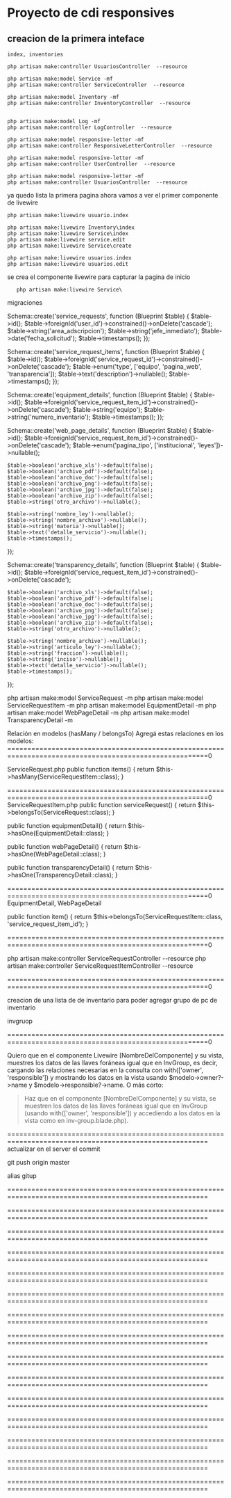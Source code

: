 # Proyecto de cdi responsives

## creacion de la primera inteface 
    index, inventories

    php artisan make:controller UsuariosController  --resource
    
    php artisan make:model Service -mf
    php artisan make:controller ServiceController  --resource
    
    php artisan make:model Inventory -mf
    php artisan make:controller InventoryController  --resource
    

    php artisan make:model Log -mf
    php artisan make:controller LogController  --resource

    php artisan make:model responsive-letter -mf
    php artisan make:controller ResponsiveLetterController  --resource

    php artisan make:model responsive-letter -mf
    php artisan make:controller UserController  --resource

    php artisan make:model responsive-letter -mf
    php artisan make:controller UsuariosController  --resource


ya quedo lista la primera pagina ahora vamos a ver el primer componente de livewire

    php artisan make:livewire usuario.index

    php artisan make:livewire Inventory\index
    php artisan make:livewire Service\index
    php artisan make:livewire service.edit
    php artisan make:livewire Service\create

    php artisan make:livewire usuarios.index
    php artisan make:livewire usuarios.edit

se crea el componente livewire para capturar la pagina de inicio

       php artisan make:livewire Service\
       
migraciones

Schema::create('service_requests', function (Blueprint $table) {
    $table->id();
    $table->foreignId('user_id')->constrained()->onDelete('cascade');
    $table->string('area_adscripcion');
    $table->string('jefe_inmediato');
    $table->date('fecha_solicitud');
    $table->timestamps();
});
       
Schema::create('service_request_items', function (Blueprint $table) {
    $table->id();
    $table->foreignId('service_request_id')->constrained()->onDelete('cascade');
    $table->enum('type', ['equipo', 'pagina_web', 'transparencia']);
    $table->text('description')->nullable();
    $table->timestamps();
});

Schema::create('equipment_details', function (Blueprint $table) {
    $table->id();
    $table->foreignId('service_request_item_id')->constrained()->onDelete('cascade');
    $table->string('equipo');
    $table->string('numero_inventario');
    $table->timestamps();
});

Schema::create('web_page_details', function (Blueprint $table) {
    $table->id();
    $table->foreignId('service_request_item_id')->constrained()->onDelete('cascade');
    $table->enum('pagina_tipo', ['institucional', 'leyes'])->nullable();
    
    $table->boolean('archivo_xls')->default(false);
    $table->boolean('archivo_pdf')->default(false);
    $table->boolean('archivo_doc')->default(false);
    $table->boolean('archivo_png')->default(false);
    $table->boolean('archivo_jpg')->default(false);
    $table->boolean('archivo_zip')->default(false);
    $table->string('otro_archivo')->nullable();
    
    $table->string('nombre_ley')->nullable();
    $table->string('nombre_archivo')->nullable();
    $table->string('materia')->nullable();
    $table->text('detalle_servicio')->nullable();
    $table->timestamps();
});


Schema::create('transparency_details', function (Blueprint $table) {
    $table->id();
    $table->foreignId('service_request_item_id')->constrained()->onDelete('cascade');
    
    $table->boolean('archivo_xls')->default(false);
    $table->boolean('archivo_pdf')->default(false);
    $table->boolean('archivo_doc')->default(false);
    $table->boolean('archivo_png')->default(false);
    $table->boolean('archivo_jpg')->default(false);
    $table->boolean('archivo_zip')->default(false);
    $table->string('otro_archivo')->nullable();
    
    $table->string('nombre_archivo')->nullable();
    $table->string('articulo_ley')->nullable();
    $table->string('fraccion')->nullable();
    $table->string('inciso')->nullable();
    $table->text('detalle_servicio')->nullable();
    $table->timestamps();
});


php artisan make:model ServiceRequest -m
php artisan make:model ServiceRequestItem -m
php artisan make:model EquipmentDetail -m
php artisan make:model WebPageDetail -m
php artisan make:model TransparencyDetail -m

Relación en modelos (hasMany / belongsTo)
Agregá estas relaciones en los modelos:
========================================================================================================0

ServiceRequest.php
public function items()
{
    return $this->hasMany(ServiceRequestItem::class);
}

========================================================================================================0
ServiceRequestItem.php
public function serviceRequest()
{
    return $this->belongsTo(ServiceRequest::class);
}

public function equipmentDetail()
{
    return $this->hasOne(EquipmentDetail::class);
}

public function webPageDetail()
{
    return $this->hasOne(WebPageDetail::class);
}

public function transparencyDetail()
{
    return $this->hasOne(TransparencyDetail::class);
}



========================================================================================================0
EquipmentDetail, WebPageDetail

public function item()
{
    return $this->belongsTo(ServiceRequestItem::class, 'service_request_item_id');
}


========================================================================================================0

php artisan make:controller ServiceRequestController --resource
php artisan make:controller ServiceRequestItemController --resource



========================================================================================================0

creacion de una lista de  de inventario para poder agregar grupo de pc de inventario

invgruop


========================================================================================================0

Quiero que en el componente Livewire [NombreDelComponente] y su vista, muestres los datos de las llaves foráneas igual que en InvGroup, es decir, cargando las relaciones necesarias en la consulta con with(['owner', 'responsible']) y mostrando los datos en la vista usando $modelo->owner?->name y $modelo->responsible?->name.
O más corto:
> Haz que en el componente [NombreDelComponente] y su vista, se muestren los datos de las llaves foráneas igual que en InvGroup (usando with(['owner', 'responsible']) y accediendo a los datos en la vista como en inv-group.blade.php).


========================================================================================================
actualizar en el server el commit

git push origin master

alias gitup

========================================================================================================



========================================================================================================



========================================================================================================



========================================================================================================



========================================================================================================



========================================================================================================



========================================================================================================



========================================================================================================



========================================================================================================



========================================================================================================



========================================================================================================



========================================================================================================



========================================================================================================



========================================================================================================



========================================================================================================






























